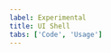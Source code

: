 ```yaml
---
label: Experimental
title: UI Shell
tabs: ['Code', 'Usage']
---
```


<component 
    name="UI Shell"
    component="ui-shell"
    variation="ui-shell" 
    experimental="true"
    >
</component>
